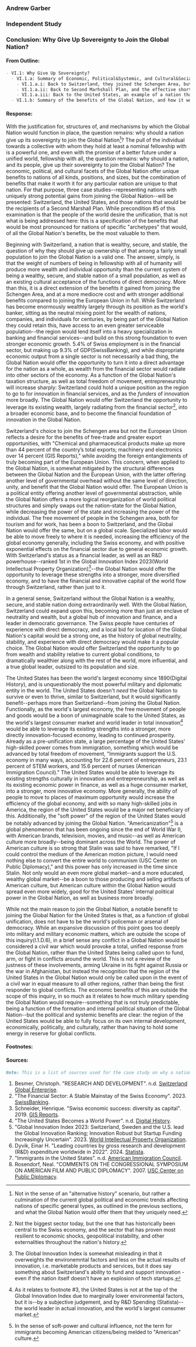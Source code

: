 ### Andrew Garber

### Independent Study

### Conclusion: Why Give Up Sovereignty to Join the Global Nation?

#### From Outline:

```markdown
- VI.1: Why Give Up Sovereignty?
  - VI.1.a: Summary of Economic, Political&Systemic, and Cultural&Social benefits of a Global Nation.
    - VI.1.a.i: Back to Switzerland, they joined the Schengen Area, but not the EU. Why should they give up their sovereignty to the Global Nation? Use them as the example of a nation that despite great wealth would benefit from the Global Nation.
    - VI.1.a.ii: Back to Second Marhshall Plan, and the effective short-term bribe to the poorer regions of the world to speed up development to ensure long-term stability of the Global Nation.
    - VI.1.a.iii: Back to the United States, an example of a nation that would benefit from the Global Nation despite already being the most powerful, wealthiest, and most influential nation in the world.
  - VI.1.b: Summary of the benefits of the Global Nation, and how it would be a net benefit for all of humanity.
```

#### Response:

With the justification for, structures of, and mechanisms by which the Global Nation would function in place, the question remains: why should a nation give up its sovereignty to join the Global Nation[^1]? The pull of the individual towards a collective with whom they hold at least a nominal fellowship with is a powerful one, and even with the promise of a better future under a unified world, fellowship with all, the question remains: why should a nation, and its people, give up their sovereignty to join the Global Nation? The economic, political, and cultural facets of the Global Nation offer unique benefits to nations of all kinds, positions, and sizes, but the combination of benefits that make it worth it for any particular nation are unique to that nation. For that purpose, three case studies--representing nations with uniquely strong potential gains from joining the Global Nation--will be presented: Switzerland, the United States, and those nations that would be the recipients of a Second Marshall Plan. While precondition #5 of this examination is that the people of the world desire the unification, that is not what is being addressed here: this is a specification of the benefits that would be most pronounced for nations of specific "archetypes" that would, of all the Global Nation's benefits, be the most valuable to them.

Beginning with Switzerland, a nation that is wealthy, secure, and stable, the question of why they should give up ownership of that among a fairly small population to join the Global Nation is a valid one. The answer, simply, is that the weight of numbers of being in fellowship with all of humanity will produce more wealth and individual opportunity than the current system of being a wealthy, secure, and stable nation of a small population, as well as an existing cultural acceptance of the functions of direct democracy. More than this, it is a direct extension of the benefits it gained from joining the Schengen Area, and at a more mediocre cost and with stronger additional benefits compared to joining the European Union in full. While Switzerland has become enormously wealthly largely through its position as the world's banker, sitting as the neutral mixing point for the wealth of nations, companies, and individuals for centuries, by being part of the Global Nation they could retain this, have access to an even greater serviceable population--the region would lend itself into a heavy specialization in banking and financial services--and build on this strong foundation to even stronger economic growth. 5.4% of Swiss employment is in the financial sector, but making up 9.3% of GDP(SwissBanking), and while dispropriate economic output from a single sector is not necessarily a bad thing, the Global Nation would offer the opportunity to turn it into a direct advantage for the nation as a whole, as wealth from the financial sector would radiate into other sectors of the economy. As a function of the Global Nation's taxation structure, as well as total freedom of movement, entrepreneurship will increase sharply: Switzerland could hold a unique position as the region to go to for innovation in financial services, and as the _funders_ of innovation more broadly. The Global Nation would offer Switzerland the opportunity to leverage its existing wealth, largely radiating from the financial sector[^2], into a broader economic base, and to become the financial foundation of innovation in the Global Nation.

Switzerland's choice to join the Schengen area but not the European Union reflects a desire for the benefits of free-trade and greater export opportunities, with "Chemical and pharmaceutical products make up more than 44 percent of the country’s total exports; machinery and electronics over 14 percent (GIS Reports)," while avoiding the foreign entanglements of truly becoming part of the European Union. This concern, when applied to the Global Nation, is somewhat mitigated by the structural differences between the Global Nation and the European Union, with the latter offering another level of governmental overhead without the same level of direction, unity, and benefit that the Global Nation would offer. The European Union is a political entity offering another level of governmental abstraction, while the Global Nation offers a more logical reorganization of world political structures and simply swaps out the nation-state for the Global Nation, while decreasing the power of the state and increasing the power of the individual. The free movement of people in the Schengen area, both for tourism and for work, has been a boon to Switzerland, and the Global Nation would offer the same, but on a global scale. Specialized labor would be able to move freely to where it is needed, increasing the efficiency of the global economy generally, including the Swiss economy, and with positive exponential effects on the financial sector due to general economic growth. With Switzerland's status as a financial leader, as well as an R&D powerhouse--ranked 1st in the Global Innovation Index 2023(World Intellectual Property Organization)[^3]--the Global Nation would offer the opportunity to leverage these strengths into a stronger, more diversified economy, and to have the financial and innovative capital of the world flow through Switzerland, rather than just to it.

In a general sense, Switzerland without the Global Nation is a wealthy, secure, and stable nation doing extraordinarily well. With the Global Nation, Switzerland could expand upon this, becoming more than just an enclave of neutrality and wealth, but a global hub of innovation and finance, and a leader in democratic governance. The Swiss people have centuries of experience with direct democracy, and a local bid for location of the Global Nation's capital would be a strong one, as the history of global neutrality, stability, and experience with direct democracy would make it a popular choice. The Global Nation would offer Switzerland the opportunity to go from wealth and stability relative to current global conditions, to dramatically wealthier along with the rest of the world, more influential, and a true global leader, outsized to its population and size.

The United States has been the world's largest economy since 1890(Digital History), and is unquestionably the most powerful military and diplomatic entity in the world. The United States doesn't _need_ the Global Nation to survive or even to thrive, similar to Switzerland, but it would significantly benefit--perhaps more than Switzerland--from joining the Global Nation. Functionally, as the world's largest economy, the free movement of people and goods would be a boon of unimaginable scale to the United States, as the world's largest consumer market and world leader in total innovation[^4] would be able to leverage its existing strengths into a stronger, more directly innovation-focused economy, leading to continued prosperity. Already as a pre-unification state, a large percentage of the United States' high-skilled power comes from immigration, something which would be advanced by total freedom of movement, "Immigrants support the U.S. economy in many ways, accounting for 22.6 percent of entrepreneurs, 23.1 percent of STEM workers, and 15.6 percent of nurses (American Immigration Council)." The United States would be able to leverage its existing strengths culturally in innovation and entrepreneurship, as well as its existing economic power in finance, as well as a huge consumer market, into a stronger, more innovative economy. More generally, the ability of people to move to places of maximum opportunity would increase the efficiency of the global economy, and with so many high-skilled jobs in America, the region of the United States would be a major net beneficiary of this. Additionally, the "soft power" of the region of the United States would be notably advanced by joining the Global Nation. "Americanization"[^5] is a global phenomenon that has been ongoing since the end of World War II, with American brands, television, movies, and music--as well as American culture more broadly--being dominant across the World. The power of American culture is so strong that Stalin was said to have remarked, "If I could control the medium of the American motion picture, I would need nothing else to convert the entire world to communism (USC Center on Public Diplomacy)," and this power has only increased in the time since Stalin. Not only would an even more global market--and a more educated, wealthy global market--be a boon to those producing and selling artifacts of American culture, but American culture within the Global Nation would spread even more widely, good for the United States' internal political power in the Global Nation, as well as business more broadly.

While not the main reason to join the Global Nation, a notable benefit to joining the Global Nation for the United States is that, as a function of global unification, does not have to be the world's policeman or arsenal of democracy. While an expansive discussion of this point goes too deeply into military and military economic matters, which are outside the scope of this inquiry(I.1.D.6), in a brief sense any conflict in a Global Nation would be considered a civil war which would provoke a total, unified response from the Global Nation, rather than the United States being called upon to fund, arm, or fight in conflicts around the world. This is not a review of the justness of these involvements, arming Ukraine in its fight against Russia or the war in Afghanistan, but instead the recognition that the region of the United States in the Global Nation would only be called upon in the event of a civil war in equal measure to all other regions, rather than being the first responder to global conflicts. The economic benefits of this are outside the scope of this inquiry, in so much as it relates to how much military spending the Global Nation would require--something that is not truly predictable, being a function of the formation and internal political situation of the Global Nation--but the political and systemic benefits are clear: the region of the United States would be able to fully focus on its own internal development, economically, politically, and culturally, rather than having to hold some energy in reserve for global conflicts.

#### Footnotes:

[^1]: Not in the sense of an "alternative history" scenario, but rather a culmination of the current global political and economic trends affecting nations of specific general types, as outlined in the previous sections, and what the Global Nation would offer them that they uniquely need.
[^2]: Not the biggest sector today, but the one that has historically been central to the Swiss economy, and the sector that has proven most resilient to economic shocks, geopolitical instability, and other externalities throughout the nation's history.
[^3]: The Global Innovation Index is somewhat misleading in that it overweights the environemntal factors and less on the actual results of innovation, i.e. marketable products and services, but it does say something about Switzerland's ability to fund and support innovation - even if the nation itself doesn't have an explosion of tech startups.
[^4]: As it relates to footnote #3, the United States is not at the top of the Global Innovation Index due to marginally lower environmental factors, but it is--by a subjective judgement, and by R&D Spending (Statista)--the world leader in actual innovation, and the world's largest consumer market.
[^5]: In the sense of soft-power and cultural influence, not the term for immigrants becoming American citizens/being melded to "American" culture.

#### Sources:

```markdown
Note: This is a list of sources used for the case study on why a nation should give up its sovereignty to join the Global Nation. It is done in ASPA (American Political Science Association) format. If there is no author, the source is listed by the title. If there is no date, the source is listed with 'n.d' for no date.
```

1. Besmer, Christoph. "RESEARCH AND DEVELOPMENT". n.d. [Switzerland Global Enterprise](https://www.s-ge.com/en/article/expertise/2023-ip-health-rnd-and-innovation).
2. "The Financial Sector: A Stable Mainstay of the Swiss Economy". 2023. [SwissBanking](https://www.swissbanking.ch/en/news-and-positions/news/the-financial-sector-a-stable-mainstay-of-the-swiss-economy).
3. Schneider, Henrique. "Swiss economic success: diversity as capital". 2019. [GIS Reports](https://www.gisreportsonline.com/r/swiss-economy/).
4. "The United States Becomes a World Power". n.d. [Digital History](https://www.digitalhistory.uh.edu/disp_textbook.cfm?smtid=2&psid=3158).
5. "Global Innovation Index 2023: Switzerland, Sweden and the U.S. lead the Global Innovation Ranking; Innovation Robust but Startup Funding Increasingly Uncertain". 2023. [World Intellectual Property Organization](https://www.wipo.int/pressroom/en/articles/2023/article_0011.html).
6. Dyvik, Einar H. "Leading countries by gross research and development (R&D) expenditure worldwide in 2022". 2024. [Statista](https://www.statista.com/statistics/732247/worldwide-research-and-development-gross-expenditure-top-countries/).
7. "Immigrants in the United States". n.d. [American Immigration Council](https://map.americanimmigrationcouncil.org/locations/national/).
8. Rosendorf, Neal. "COMMENTS ON THE CONGRESSIONAL SYMPOSIUM ON AMERICAN FILM AND PUBLIC DIPLOMACY". 2007. [USC Center on Public Diplomacy](https://uscpublicdiplomacy.org/blog/comments-congressional-symposium-american-film-and-public-diplomacy-11142007).
